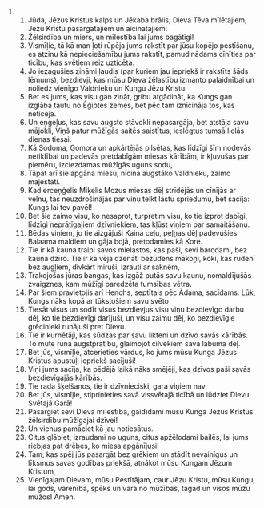 <ol>
  <li>
    <ol>
      <li>Jūda, Jēzus Kristus kalps un Jēkaba brālis, Dieva Tēva mīlētajiem, Jēzū Kristū pasargātajiem un aicinātajiem:</li>
      <li>Žēlsirdība un miers, un mīlestība lai jums bagātīgi!</li>
      <li>Vismīļie, tā kā man ļoti rūpēja jums rakstīt par jūsu kopējo pestīšanu, es atzinu kā nepieciešamību jums rakstīt, pamudinādams cīnīties par ticību, kas svētiem reiz uzticēta.</li>
      <li>Jo iezagušies zināmi ļaudis (par kuriem jau iepriekš ir rakstīts šāds lēmums), bezdievji, kas mūsu Dieva žēlastību izmanto palaidnībai un noliedz vienīgo Valdnieku un Kungu Jēzu Kristu.</li>
      <li>Bet es jums, kas visu gan zināt, gribu atgādināt, ka Kungs gan izglāba tautu no Ēģiptes zemes, bet pēc tam iznīcināja tos, kas neticēja.</li>
      <li>Un eņģeļus, kas savu augsto stāvokli nepasargāja, bet atstāja savu mājokli, Viņš patur mūžīgās saitēs saistītus, ieslēgtus tumsā lielās dienas tiesai.</li>
      <li>Kā Sodoma, Gomora un apkārtējās pilsētas, kas līdzīgi šīm nodevās netiklībai un padevās pretdabīgām miesas kārībām, ir kļuvušas par piemēru, izciezdamas mūžīgās uguns sodu,</li>
      <li>Tāpat arī šie apgāna miesu, nicina augstāko Valdnieku, zaimo majestāti.</li>
      <li>Kad erceņģelis Miķelis Mozus miesas dēļ strīdējās un cīnījās ar velnu, tas neuzdrošinājās par viņu teikt lāstu spriedumu, bet sacīja: Kungs lai tev pavēl!</li>
      <li>Bet šie zaimo visu, ko nesaprot, turpretim visu, ko tie izprot dabīgi, līdzīgi neprātīgajiem dzīvniekiem, tas kļūst viņiem par samaitāšanu.</li>
      <li>Bēdas viņiem, jo tie aizgājuši Kaina ceļu, peļņas dēļ padevušies Balaama maldiem un gāja bojā, pretodamies kā Kore.</li>
      <li>Tie ir kā kauna traipi savos mielastos, kas paši, sevi barodami, bez kauna dzīro. Tie ir kā vēja dzenāti bezūdens mākoņi, koki, kas rudenī bez augļiem, divkārt miruši, izrauti ar saknēm,</li>
      <li>Trakojošas jūras bangas, kas izgāž putās savu kaunu, nomaldījušās zvaigznes, kam mūžīgi paredzēta tumsības vētra.</li>
      <li>Par šiem pravietojis arī Henohs, septītais pēc Ādama, sacīdams: Lūk, Kungs nāks kopā ar tūkstošiem savu svēto</li>
      <li>Tiesāt visus un sodīt visus bezdievjus visu viņu bezdievīgo darbu dēļ, ko tie bezdievīgi darījuši, un visu zaimu dēļ, ko bezdievīgie grēcinieki runājuši pret Dievu.</li>
      <li>Tie ir kurnētāji, kas sūdzas par savu likteni un dzīvo savās kārībās. To mute runā augstprātību, glaimojot cilvēkiem sava labuma dēļ.</li>
      <li>Bet jūs, vismīļie, atcerieties vārdus, ko jums mūsu Kunga Jēzus Kristus apustuļi iepriekš sacījuši!</li>
      <li>Viņi jums sacīja, ka pēdējā laikā nāks smējēji, kas dzīvos paši savās bezdievīgajās kārībās.</li>
      <li>Tie rada šķelšanos, tie ir dzīvnieciski; gara viņiem nav.</li>
      <li>Bet jūs, vismīļie, stiprinieties savā vissvētajā ticībā un lūdziet Dievu Svētajā Garā!</li>
      <li>Pasargiet sevi Dieva mīlestībā, gaidīdami mūsu Kunga Jēzus Kristus žēlsirdību mūžīgajai dzīvei!</li>
      <li>Un vienus pamāciet kā jau notiesātus.</li>
      <li>Citus glābiet, izraudami no uguns, citus apžēlodami bailēs, lai jums riebjas pat drēbes, ko miesa apgānījusi!</li>
      <li>Tam, kas spēj jūs pasargāt bez grēkiem un stādīt nevainīgus un līksmus savas godības priekšā, atnākot mūsu Kungam Jēzum Kristum,</li>
      <li>Vienīgajam Dievam, mūsu Pestītājam, caur Jēzu Kristu, mūsu Kungu, lai gods, varenība, spēks un vara no mūžības, tagad un visos mūžu mūžos! Amen.</li>
    </ol>
  </li>
</ol>